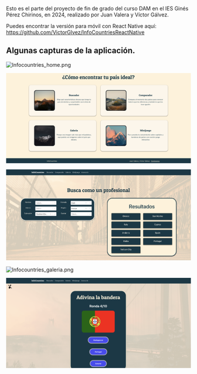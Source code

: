 Esto es el parte del proyecto de fin de grado del curso DAM en el IES Ginés Pérez Chirinos, en 2024, realizado por Juan Valera y Víctor Gálvez.

Puedes encontrar la versión para móvil con React Native aquí: https://github.com/VictorGlvez/InfoCountriesReactNative

## Algunas capturas de la aplicación.

![Infocountries_home.png](src/assets/images/Infocountries_home.png)

![Infocountries_home_2.png](src/assets/images/Infocountries_home_2.png)

![Infocountries_buscador.png](src/assets/images/Infocountries_buscador.png)

![Infocountries_galeria.png](src/assets/images/Infocountries_galeria.png)

![Infocountries_bandera.png](src/assets/images/Infocountries_bandera.png)
